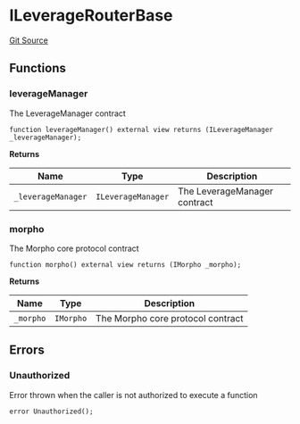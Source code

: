# ILeverageRouterBase
[Git Source](https://github.com/seamless-protocol/ilm-v2/blob/c66c8e188b984325bffdd199b88ca303e9f58b11/src/interfaces/periphery/ILeverageRouterBase.sol)


## Functions
### leverageManager

The LeverageManager contract


```solidity
function leverageManager() external view returns (ILeverageManager _leverageManager);
```
**Returns**

|Name|Type|Description|
|----|----|-----------|
|`_leverageManager`|`ILeverageManager`|The LeverageManager contract|


### morpho

The Morpho core protocol contract


```solidity
function morpho() external view returns (IMorpho _morpho);
```
**Returns**

|Name|Type|Description|
|----|----|-----------|
|`_morpho`|`IMorpho`|The Morpho core protocol contract|


## Errors
### Unauthorized
Error thrown when the caller is not authorized to execute a function


```solidity
error Unauthorized();
```

